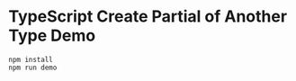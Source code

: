 TypeScript Create Partial of Another Type Demo
===========================

```
npm install
npm run demo
```

